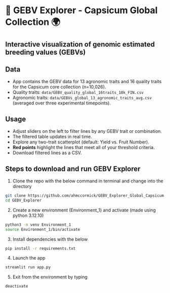 # 🧬 GEBV Explorer - Capsicum Global Collection 🌍
## Interactive visualization of genomic estimated breeding values (GEBVs)

## Data

- App contains the GEBV data for 13 agronomic traits and 16 quality traits for the Capsicum core collection (n=10,026).  
- Quality traits: `data/GEBV_quality_global_16traits_10k_FIN.csv`  
- Agronomic traits: `data/GEBVs_global_13_agronomic_traits_avg.csv` (averaged over three experimental timepoints). 

## Usage

- Adjust sliders on the left to filter lines by any GEBV trait or combination.  
- The filtered table updates in real time.  
- Explore any two-trait scatterplot (default: Yield vs. Fruit Number).  
- **Red points** highlight the lines that meet all of your threshold criteria.  
- Download filtered lines as a CSV.

## Steps to download and run GEBV Explorer
1) Clone the repo with the below command in terminal and change into the directory
```bash
git clone https://github.com/ahmccormick/GEBV_Explorer_Global_Capsicum.git
cd GEBV_Explorer
```
2) Create a new environment (Environment_1) and activate (made using python 3.12.10)
```bash
python3 -m venv Environment_1
source Environment_1/bin/activate 
```
3) Install dependencies with the below 
```bash
pip install -r requirements.txt
```
4) Launch the app
```bash
streamlit run app.py
```
5) Exit from the environment by typing 
```bash
deactivate
```

